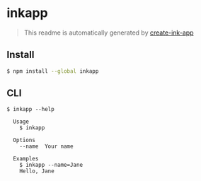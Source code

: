 # inkapp

> This readme is automatically generated by [create-ink-app](https://github.com/vadimdemedes/create-ink-app)

## Install

```bash
$ npm install --global inkapp
```

## CLI

```
$ inkapp --help

  Usage
    $ inkapp

  Options
    --name  Your name

  Examples
    $ inkapp --name=Jane
    Hello, Jane
```
